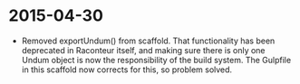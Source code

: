 # 2015-04-30

- Removed exportUndum() from scaffold. That functionality has been deprecated in Raconteur itself, and making sure there is only one Undum object is now the responsibility of the build system. The Gulpfile in this scaffold now corrects for this, so problem solved.